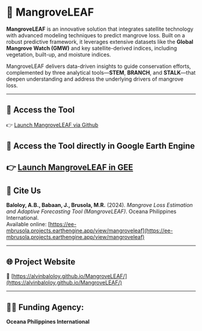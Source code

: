 # 🌿 MangroveLEAF

**MangroveLEAF** is an innovative solution that integrates satellite technology with advanced modeling techniques to predict mangrove loss. Built on a robust predictive framework, it leverages extensive datasets like the **Global Mangrove Watch (GMW)** and key satellite-derived indices, including vegetation, built-up, and moisture indices.

MangroveLEAF delivers data-driven insights to guide conservation efforts, complemented by three analytical tools—**STEM**, **BRANCH**, and **STALK**—that deepen understanding and address the underlying drivers of mangrove loss.

---

## 🔗 Access the Tool  
👉 [Launch MangroveLEAF via Github](https://ee-mbrusola.projects.earthengine.app/view/mangroveleaf)

## 🔗 Access the Tool directly in Google Earth Engine  
👉 [Launch MangroveLEAF in GEE](https://ee-mbrusola.projects.earthengine.app/view/mangroveleaf)
---

## 📄 Cite Us  
**Baloloy, A.B., Babaan, J., Brusola, M.R.** (2024). *Mangrove Loss Estimation and Adaptive Forecasting Tool (MangroveLEAF)*. Oceana Philippines International.  
Available online: [https://ee-mbrusola.projects.earthengine.app/view/mangroveleaf](https://ee-mbrusola.projects.earthengine.app/view/mangroveleaf)

---

## 🌐 Project Website  
🔗 [https://alvinbaloloy.github.io/MangroveLEAF/](https://alvinbaloloy.github.io/MangroveLEAF/)

---

## 👨‍💻 Funding Agency:
**Oceana Philippines International**  

